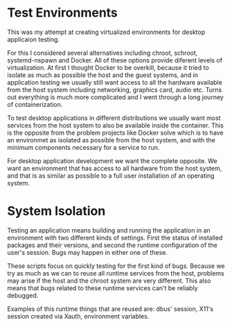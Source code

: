 # Test Environments
This was my attempt at creating virtualized environments for desktop applicaion
testing.

For this I considered several alternatives including chroot, schroot,
systemd-nspawn and Docker. All of these options provide diferent levels of
virtualization. At first I thought Docker to be overkill, because it tried to
isolate as much as possible the host and the guest systems, and in application
testing we usually still want access to all the hardware available from the host
system including networking, graphics card, audio etc. Turns out everything is much
more complicated and I went through a long journey of containerization.



To test desktop applications in different distributions we usually want most
services from the host system to also be available inside the container. This
is the opposite from the problem projects like Docker solve which is to have
an environmet as isolated as possible from the host system, and with the
minimum components necessary for a service to run.

For desktop application development we want the complete opposite. We want an
environment that has access to all hardware from the host system, and that is
as similar as possible to a full user installation of an operating system.

# System Isolation
Testing an application means building and running the application in an
environment with two different kinds of settings. First the status of installed
packages and their versions, and second the runtime configuration of the user's
session. Bugs may happen in either one of these.

These scripts focus on quickly testing for the first kind of bugs. Because we
try as much as we can to reuse all runtime services from the host, problems may
arise if the host and the chroot system are very different. This also means
that bugs related to these runtime services can't be reliably debugged.

Examples of this runtime things that are reused are: dbus' session, X11's session
created via Xauth, environment variables.

